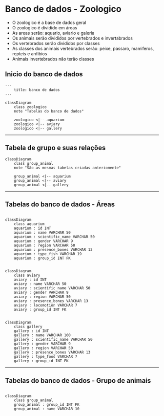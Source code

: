 # Banco de dados - Zoologico

- O zoologico é a base de dados geral
- O zoologico é dividido em áreas
- As areas serão: aquario, aviario e galeria
- Os animais serão divididos por vertebrados e invertabrados
- Os vertebrados serão divididos por classes
- As classes dos animais vertebrados serão: peixe, passaro, mamiferos, repteis e anfibios
- Animais invertebrados não terão classes

## Inicio do banco de dados

```mermaid
---
    title: banco de dados
---

classDiagram
    class zoologico
    note "Tabelas do banco de dados"

    zoologico <|-- aquarium
    zoologico <|-- aviary
    zoologico <|-- gallery
```
---
   Tabela de grupo e suas relações
---

```mermaid
classDiagram
    class group_animal
    note "São as mesmas tabelas criadas anteriomente"

    group_animal <|-- aquarium
    group_animal <|-- aviary
    group_animal <|-- gallery
``` 

---
   Tabelas do banco de dados - Áreas
---

```mermaid

classDiagram
    class aquarium
    aquarium : id INT
    aquarium : name VARCHAR 50
    aquarium : scientific_name VARCHAR 50
    aquarium : gender VARCHAR 9
    aquarium : region VARCHAR 50
    aquarium : presence_bones VARCHAR 13
    aquarium : type_fish VARCHAR 19
    aquarium : group_id INT FK
```

```mermaid

classDiagram
    class aviary
    aviary : id INT
    aviary : name VARCHAR 50
    aviary : scientific_name VARCHAR 50
    aviary : gender VARCHAR 9
    aviary : region VARCHAR 50
    aviary : presence_bones VARCHAR 13
    aviary : locomotion VARCHAR 7
    aviary : group_id INT FK

```

```mermaid

classDiagram
    class gallery
    gallery : id INT
    gallery : name VARCHAR 100
    gallery : scientific_name VARCHAR 50
    gallery : gender VARCHAR 9
    gallery : region VARCHAR 50
    gallery : presence_bones VARCHAR 13
    gallery : type_food VARCHAR 7
    gallery : group_id INT FK

```

---
   Tabelas do banco de dados - Grupo de animais
---

```mermaid

classDiagram
    class group_animal
    group_animal : group_id INT PK
    group_animal : name VARCHAR 10

```
